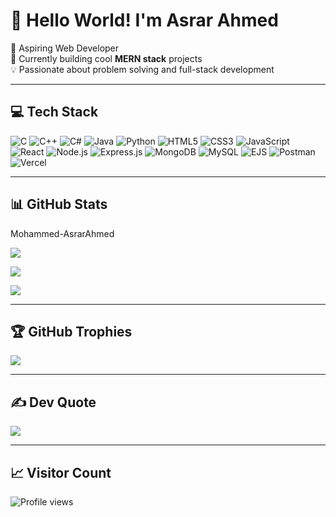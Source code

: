 # 👋 Hello World! I'm **Asrar Ahmed**
🌱 Aspiring Web Developer  
🔭 Currently building cool **MERN stack** projects  
💡 Passionate about problem solving and full-stack development  

---

## 💻 Tech Stack

![C](https://img.shields.io/badge/C-%2300599C.svg?style=for-the-badge&logo=c&logoColor=white)
![C++](https://img.shields.io/badge/C++-%2300599C.svg?style=for-the-badge&logo=c%2B%2B&logoColor=white)
![C#](https://img.shields.io/badge/C%23-%23239120.svg?style=for-the-badge&logo=csharp&logoColor=white)
![Java](https://img.shields.io/badge/Java-%23ED8B00.svg?style=for-the-badge&logo=openjdk&logoColor=white)
![Python](https://img.shields.io/badge/Python-3670A0?style=for-the-badge&logo=python&logoColor=ffdd54)
![HTML5](https://img.shields.io/badge/HTML5-%23E34F26.svg?style=for-the-badge&logo=html5&logoColor=white)
![CSS3](https://img.shields.io/badge/CSS3-%231572B6.svg?style=for-the-badge&logo=css3&logoColor=white)
![JavaScript](https://img.shields.io/badge/JavaScript-%23323330.svg?style=for-the-badge&logo=javascript&logoColor=%23F7DF1E)
![React](https://img.shields.io/badge/React-%2320232a.svg?style=for-the-badge&logo=react&logoColor=%2361DAFB)
![Node.js](https://img.shields.io/badge/Node.js-6DA55F?style=for-the-badge&logo=node.js&logoColor=white)
![Express.js](https://img.shields.io/badge/Express.js-%23404d59.svg?style=for-the-badge&logo=express&logoColor=%2361DAFB)
![MongoDB](https://img.shields.io/badge/MongoDB-%234ea94b.svg?style=for-the-badge&logo=mongodb&logoColor=white)
![MySQL](https://img.shields.io/badge/MySQL-4479A1.svg?style=for-the-badge&logo=mysql&logoColor=white)
![EJS](https://img.shields.io/badge/EJS-%23B4CA65.svg?style=for-the-badge&logo=ejs&logoColor=black)
![Postman](https://img.shields.io/badge/Postman-FF6C37?style=for-the-badge&logo=postman&logoColor=white)
![Vercel](https://img.shields.io/badge/Vercel-%23000000.svg?style=for-the-badge&logo=vercel&logoColor=white)

---

## 📊 GitHub Stats
Mohammed-AsrarAhmed


![](https://github-readme-streak-stats.herokuapp.com/?user=Mohammed-AsrarAhmed&theme=dark&hide_border=false)  

![](https://github-readme-stats.vercel.app/api/top-langs/?username=Mohammed-AsrarAhmed&theme=dark&hide_border=false&layout=compact)

[![](https://visitcount.itsvg.in/api?id=Mohammed-AsrarAhmed&icon=2&color=0)](https://visitcount.itsvg.in)


---

## 🏆 GitHub Trophies

![](https://github-profile-trophy.vercel.app/?username=Mohammed-AsrarAhmed&theme=radical&no-frame=false&no-bg=true&margin-w=4)

---

## ✍️ Dev Quote

![](https://quotes-github-readme.vercel.app/api?type=horizontal&theme=radical)

---
## 📈 Visitor Count

![Profile views](https://komarev.com/ghpvc/?username=Mohammed-AsrarAhmed&color=blue)

<!-- Proudly created with GPRM ( https://gprm.itsvg.in ) -->

